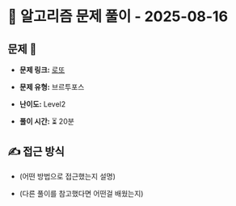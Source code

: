 # 📝 알고리즘 문제 풀이 - 2025-08-16

## 문제 📖

- **문제 링크:** [로또](https://www.acmicpc.net/problem/6603)

- **문제 유형:** 브르투포스

- **난이도:** Level2

- **풀이 시간:** ⏳ 20분

## ✍ 접근 방식

- (어떤 방법으로 접근했는지 설명)

- (다른 풀이를 참고했다면 어떤걸 배웠는지)
